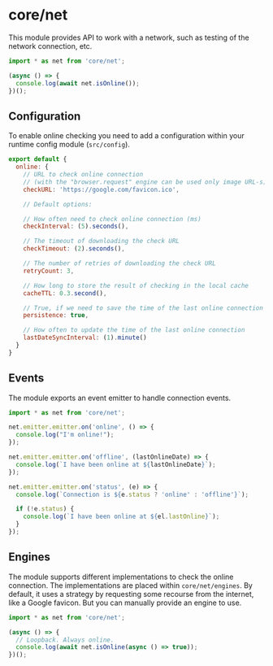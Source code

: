# core/net

This module provides API to work with a network, such as testing of the network connection, etc.

```js
import * as net from 'core/net';

(async () => {
  console.log(await net.isOnline());
})();
```

## Configuration

To enable online checking you need to add a configuration within your runtime config module (`src/config`).

```js
export default {
  online: {
    // URL to check online connection
    // (with the "browser.request" engine can be used only image URL-s)
    checkURL: 'https://google.com/favicon.ico',

    // Default options:

    // How often need to check online connection (ms)
    checkInterval: (5).seconds(),

    // The timeout of downloading the check URL
    checkTimeout: (2).seconds(),

    // The number of retries of downloading the check URL
    retryCount: 3,

    // How long to store the result of checking in the local cache
    cacheTTL: 0.3.second(),

    // True, if we need to save the time of the last online connection in a local storage
    persistence: true,

    // How often to update the time of the last online connection
    lastDateSyncInterval: (1).minute()
  }
}
```

## Events

The module exports an event emitter to handle connection events.

```js
import * as net from 'core/net';

net.emitter.emitter.on('online', () => {
  console.log("I'm online!");
});

net.emitter.emitter.on('offline', (lastOnlineDate) => {
  console.log(`I have been online at ${lastOnlineDate}`);
});

net.emitter.emitter.on('status', (e) => {
  console.log(`Connection is ${e.status ? 'online' : 'offline'}`);

  if (!e.status) {
    console.log(`I have been online at ${el.lastOnline}`);
  }
});
```

## Engines

The module supports different implementations to check the online connection.
The implementations are placed within `core/net/engines`. By default, it uses a strategy by requesting
some recourse from the internet, like a Google favicon. But you can manually provide an engine to use.

```js
import * as net from 'core/net';

(async () => {
  // Loopback. Always online.
  console.log(await net.isOnline(async () => true));
})();
```
